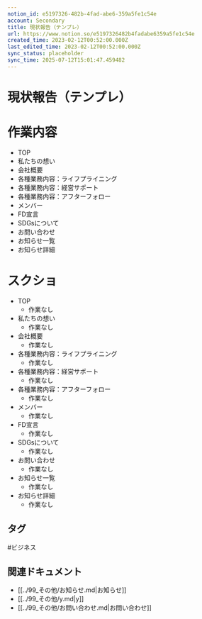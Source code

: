 ```yaml
---
notion_id: e5197326-482b-4fad-abe6-359a5fe1c54e
account: Secondary
title: 現状報告（テンプレ）
url: https://www.notion.so/e5197326482b4fadabe6359a5fe1c54e
created_time: 2023-02-12T00:52:00.000Z
last_edited_time: 2023-02-12T00:52:00.000Z
sync_status: placeholder
sync_time: 2025-07-12T15:01:47.459482
---
```

# 現状報告（テンプレ）

# 作業内容
  - TOP
  - 私たちの想い
  - 会社概要
  - 各種業務内容：ライフプライニング
  - 各種業務内容：経営サポート
  - 各種業務内容：アフターフォロー
  - メンバー
  - FD宣言
  - SDGsについて
  - お問い合わせ
  - お知らせ一覧
  - お知らせ詳細
# スクショ
- TOP
  - 作業なし
- 私たちの想い
  - 作業なし
- 会社概要
  - 作業なし
- 各種業務内容：ライフプライニング
  - 作業なし
- 各種業務内容：経営サポート
  - 作業なし
- 各種業務内容：アフターフォロー
  - 作業なし
- メンバー
  - 作業なし
- FD宣言
  - 作業なし
- SDGsについて
  - 作業なし
- お問い合わせ
  - 作業なし
- お知らせ一覧
  - 作業なし
- お知らせ詳細
  - 作業なし

## タグ

#ビジネス 

## 関連ドキュメント

- [[../99_その他/お知らせ.md|お知らせ]]
- [[../99_その他/y.md|y]]
- [[../99_その他/お問い合わせ.md|お問い合わせ]]
